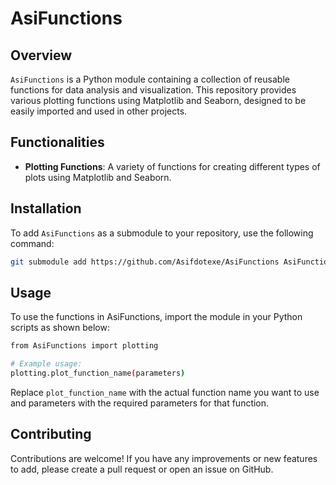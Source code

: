 # AsiFunctions

## Overview
`AsiFunctions` is a Python module containing a collection of reusable functions for data analysis and visualization. This repository provides various plotting functions using Matplotlib and Seaborn, designed to be easily imported and used in other projects.

## Functionalities
- **Plotting Functions**: A variety of functions for creating different types of plots using Matplotlib and Seaborn.

## Installation

To add `AsiFunctions` as a submodule to your repository, use the following command:

```sh
git submodule add https://github.com/Asifdotexe/AsiFunctions AsiFunctions
```

## Usage
To use the functions in AsiFunctions, import the module in your Python scripts as shown below:

```sh
from AsiFunctions import plotting

# Example usage:
plotting.plot_function_name(parameters)
```
Replace `plot_function_name` with the actual function name you want to use and parameters with the required parameters for that function.

## Contributing
Contributions are welcome! If you have any improvements or new features to add, please create a pull request or open an issue on GitHub.
